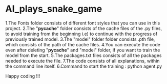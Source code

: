 # AI_plays_snake_game

1.The Fonts folder consists of different font styles that you can use in this project.
2.The "__pycache__" folder consists of the cache files of the .py files, to avoid training from the beginning i.e) to continue with the progress of previously trained model.
3.The "model" folder folder consists .pth file, which consists of the path of the cache files.
4.You can execute the code even after deleting "__pycache__" and "model" folder, if you want to train the model from the start.
5.The packages.txt files consists of all the packages needed to execute the file.
7.The code consists of all explanations, within the command line itself.
6.Command to start the training : python agent.py

Happy coding !!!
